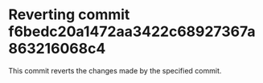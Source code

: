# Reverting commit f6bedc20a1472aa3422c68927367a863216068c4

This commit reverts the changes made by the specified commit.